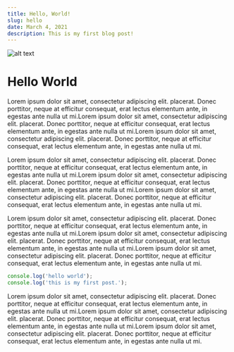 ```yaml
---
title: Hello, World!
slug: hello
date: March 4, 2021
description: This is my first blog post!
---
```

![alt text](./images/hello.jpg)

# Hello World

Lorem ipsum dolor sit amet, consectetur adipiscing elit. placerat. Donec porttitor, neque at efficitur consequat, erat lectus elementum ante, in egestas ante nulla ut mi.Lorem ipsum dolor sit amet, consectetur adipiscing elit. placerat. Donec porttitor, neque at efficitur consequat, erat lectus elementum ante, in egestas ante nulla ut mi.Lorem ipsum dolor sit amet, consectetur adipiscing elit. placerat. Donec porttitor, neque at efficitur consequat, erat lectus elementum ante, in egestas ante nulla ut mi.

Lorem ipsum dolor sit amet, consectetur adipiscing elit. placerat. Donec porttitor, neque at efficitur consequat, erat lectus elementum ante, in egestas ante nulla ut mi.Lorem ipsum dolor sit amet, consectetur adipiscing elit. placerat. Donec porttitor, neque at efficitur consequat, erat lectus elementum ante, in egestas ante nulla ut mi.Lorem ipsum dolor sit amet, consectetur adipiscing elit. placerat. Donec porttitor, neque at efficitur consequat, erat lectus elementum ante, in egestas ante nulla ut mi.

Lorem ipsum dolor sit amet, consectetur adipiscing elit. placerat. Donec porttitor, neque at efficitur consequat, erat lectus elementum ante, in egestas ante nulla ut mi.Lorem ipsum dolor sit amet, consectetur adipiscing elit. placerat. Donec porttitor, neque at efficitur consequat, erat lectus elementum ante, in egestas ante nulla ut mi.Lorem ipsum dolor sit amet, consectetur adipiscing elit. placerat. Donec porttitor, neque at efficitur consequat, erat lectus elementum ante, in egestas ante nulla ut mi.

```javascript
console.log('hello world');
console.log('this is my first post.');
```
Lorem ipsum dolor sit amet, consectetur adipiscing elit. placerat. Donec porttitor, neque at efficitur consequat, erat lectus elementum ante, in egestas ante nulla ut mi.Lorem ipsum dolor sit amet, consectetur adipiscing elit. placerat. Donec porttitor, neque at efficitur consequat, erat lectus elementum ante, in egestas ante nulla ut mi.Lorem ipsum dolor sit amet, consectetur adipiscing elit. placerat. Donec porttitor, neque at efficitur consequat, erat lectus elementum ante, in egestas ante nulla ut mi.
